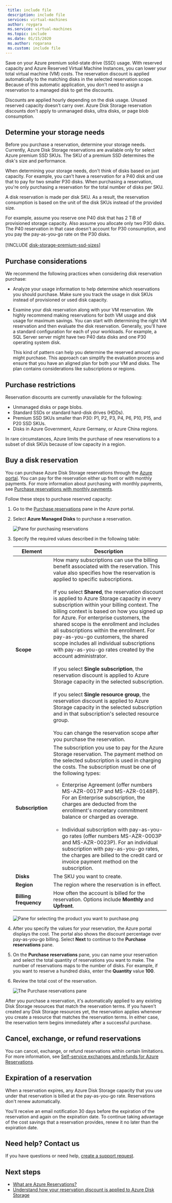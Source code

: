 ```yaml
---
 title: include file
 description: include file
 services: virtual-machines
 author: roygara
 ms.service: virtual-machines
 ms.topic: include
 ms.date: 01/15/2020
 ms.author: rogarana
 ms.custom: include file
---
```


Save on your Azure premium solid-state drive (SSD) usage. With reserved capacity and Azure Reserved Virtual Machine Instances, you can lower your total virtual machine (VM) costs. The reservation discount is applied automatically to the matching disks in the selected reservation scope. Because of this automatic application, you don't need to assign a reservation to a managed disk to get the discounts.

Discounts are applied hourly depending on the disk usage. Unused reserved capacity doesn't carry over. Azure Disk Storage reservation discounts don't apply to unmanaged disks, ultra disks, or page blob consumption.

## Determine your storage needs

Before you purchase a reservation, determine your storage needs. Currently, Azure Disk Storage reservations are available only for select Azure premium SSD SKUs. The SKU of a premium SSD determines the disk's size and performance.

When determining your storage needs, don't think of disks based on just capacity. For example, you can't have a reservation for a P40 disk and use that to pay for two smaller P30 disks. When purchasing a reservation, you're only purchasing a reservation for the total number of disks per SKU.

A disk reservation is made per disk SKU. As a result, the reservation consumption is based on the unit of the disk SKUs instead of the provided size.

For example, assume you reserve one P40 disk that has 2 TiB of provisioned storage capacity. Also assume you allocate only two P30 disks. The P40 reservation in that case doesn't account for P30 consumption, and you pay the pay-as-you-go rate on the P30 disks.
<br/>
<br/>
[!INCLUDE [disk-storage-premium-ssd-sizes](disk-storage-premium-ssd-sizes.md)]

## Purchase considerations

We recommend the following practices when considering disk reservation purchase:

- Analyze your usage information to help determine which reservations you should purchase. Make sure you track the usage in disk SKUs instead of provisioned or used disk capacity.
- Examine your disk reservation along with your VM reservation. We highly recommend making reservations for both VM usage and disk usage for maximum savings. You can start with determining the right VM reservation and then evaluate the disk reservation. Generally, you'll have a standard configuration for each of your workloads. For example, a SQL Server server might have two P40 data disks and one P30 operating system disk.
  
  This kind of pattern can help you determine the reserved amount you might purchase. This approach can simplify the evaluation process and ensure that you have an aligned plan for both your VM and disks. The plan contains considerations like subscriptions or regions.

## Purchase restrictions

Reservation discounts are currently unavailable for the following:

- Unmanaged disks or page blobs.
- Standard SSDs or standard hard-disk drives (HDDs).
- Premium SSD SKUs smaller than P30: P1, P2, P3, P4, P6, P10, P15, and P20 SSD SKUs.
- Disks in Azure Government, Azure Germany, or Azure China regions.

In rare circumstances, Azure limits the purchase of new reservations to a subset of disk SKUs because of low capacity in a region.

## Buy a disk reservation

You can purchase Azure Disk Storage reservations through the [Azure portal](https://portal.azure.com/). You can pay for the reservation either up front or with monthly payments. For more information about purchasing with monthly payments, see [Purchase reservations with monthly payments](../articles/cost-management-billing/reservations/monthly-payments-reservations.md).

Follow these steps to purchase reserved capacity:

1. Go to the [Purchase reservations](https://portal.azure.com/#blade/Microsoft_Azure_Reservations/CreateBlade/referrer/Browse_AddCommand) pane in the Azure portal.

1. Select **Azure Managed Disks** to purchase a reservation.

    ![Pane for purchasing reservations](media/disks-reserved-capacity/disks-reserved-purchase-reservation.png) 

1. Specify the required values described in the following table:

   |Element  |Description  |
   |---------|---------|
   |**Scope**   |  How many subscriptions can use the billing benefit associated with the reservation. This value also specifies how the reservation is applied to specific subscriptions. <br/><br/> If you select **Shared**, the reservation discount is applied to Azure Storage capacity in every subscription within your billing context. The billing context is based on how you signed up for Azure. For enterprise customers, the shared scope is the enrollment and includes all subscriptions within the enrollment. For pay-as-you-go customers, the shared scope includes all individual subscriptions with pay-as-you-go rates created by the account administrator.  <br/><br/>  If you select **Single subscription**, the reservation discount is applied to Azure Storage capacity in the selected subscription. <br/><br/> If you select **Single resource group**, the reservation discount is applied to Azure Storage capacity in the selected subscription and in that subscription's selected resource group. <br/><br/> You can change the reservation scope after you purchase the reservation.  |
   |**Subscription**  | The subscription you use to pay for the Azure Storage reservation. The payment method on the selected subscription is used in charging the costs. The subscription must be one of the following types:<br/><ul><li> Enterprise Agreement (offer numbers MS-AZR-0017P and MS-AZR-0148P). For an Enterprise subscription, the charges are deducted from the enrollment's monetary commitment balance or charged as overage.</li><br/><li>Individual subscription with pay-as-you-go rates (offer numbers MS-AZR-0003P and MS-AZR-0023P). For an individual subscription with pay-as-you-go rates, the charges are billed to the credit card or invoice payment method on the subscription.</li></ul>    |
   | **Disks** | The SKU you want to create. |
   | **Region** | The region where the reservation is in effect. |
   | **Billing frequency** | How often the account is billed for the reservation. Options include **Monthly** and **Upfront**. |

    ![Pane for selecting the product you want to purchase.png](media/disks-reserved-capacity/premium-ssd-reserved-purchase-selection.png)

1. After you specify the values for your reservation, the Azure portal displays the cost. The portal also shows the discount percentage over pay-as-you-go billing. Select **Next** to continue to the **Purchase reservations** pane.

1. On the **Purchase reservations** pane, you can name your reservation and select the total quantity of reservations you want to make. The number of reservations maps to the number of disks. For example, if you want to reserve a hundred disks, enter the **Quantity** value **100**.

1. Review the total cost of the reservation.

    ![The Purchase reservations pane](media/disks-reserved-capacity/premium-ssd-reserved-selecting-sku-total-purchase.png)

After you purchase a reservation, it's automatically applied to any existing Disk Storage resources that match the reservation terms. If you haven't created any Disk Storage resources yet, the reservation applies whenever you create a resource that matches the reservation terms. In either case, the reservation term begins immediately after a successful purchase.

## Cancel, exchange, or refund reservations

You can cancel, exchange, or refund reservations within certain limitations. For more information, see [Self-service exchanges and refunds for Azure Reservations](https://docs.microsoft.com/azure/cost-management-billing/reservations/exchange-and-refund-azure-reservations).

## Expiration of a reservation

When a reservation expires, any Azure Disk Storage capacity that you use under that reservation is billed at the pay-as-you-go rate. Reservations don't renew automatically.

You'll receive an email notification 30 days before the expiration of the reservation and again on the expiration date. To continue taking advantage of the cost savings that a reservation provides, renew it no later than the expiration date.

## Need help? Contact us

If you have questions or need help, [create a support request](https://go.microsoft.com/fwlink/?linkid=2083458).

## Next steps

- [What are Azure Reservations?](../articles/cost-management-billing/reservations/save-compute-costs-reservations.md)
- [Understand how your reservation discount is applied to Azure Disk Storage](../articles/cost-management-billing/reservations/understand-disk-reservations.md)